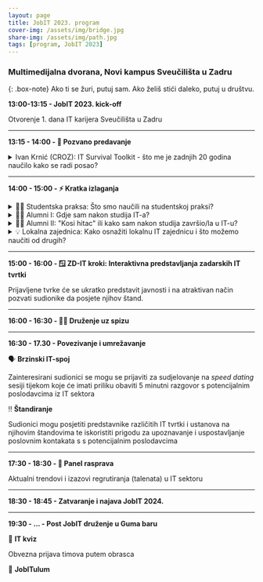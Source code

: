 ```yaml
---
layout: page
title: JobIT 2023. program
cover-img: /assets/img/bridge.jpg
share-img: /assets/img/path.jpg
tags: [program, JobIT 2023]
---
```


### Multimedijalna dvorana, Novi kampus Sveučilišta u Zadru

{: .box-note}
Ako ti se žuri, putuj sam. Ako želiš stići daleko, putuj u društvu.

**13:00-13:15 - JobIT 2023. kick-off**

Otvorenje 1. dana IT karijera Sveučilišta u Zadru

---

**13:15 - 14:00 - 💪 Pozvano predavanje**

<details>
  <summary>Ivan Krnić (CROZ): IT Survival Toolkit - što me je zadnjih 20 godina naučilo kako se radi posao?</summary>
<strong>Ivan</strong> je već 20 godina dio velikog IT cirkusa u kojem se trendovi mijenjaju, metodologije reinventaju, a tehnologije dolaze i odlaze. Kako navigirati u okruženju u kojem baš nikad nisi naučio sve, kako napredovati tehnički, kako se razvijati osobno... i kako pritom ostati normalan? Dođite i poslušajte jedno real-life iskustvo, a usput i procijenite je li uspio u ovom zadnjem.
</details>

---

**14:00 - 15:00 - ⚡ Kratka izlaganja**

<details>
    <summary>
🧑‍🎓 Studentska praksa: Što smo naučili na studentskoj praksi?
    </summary>
<strong>Dino Damjanović</strong> i <strong>Luka Filipović</strong>, studenti treće godine Stručnog preddiplomskog studija informacijskih tehnologija, prenijet će iskustva stečena tijekom strukturirane i mentorirane stručne prakse čiji je cilj bio razviti potpuno funkcionalan digitalni proizvod. Rješenje razvijeno u sklopu studentske prakse je lansirano i danas ima svoje sretne korisnike. 
</details>

<details>
    <summary>  
🧑‍🎓 Alumni I: Gdje sam nakon studija IT-a?
     </summary>
Gdje su danas neki od naših bivših studenata, koje im je trenutno zanimanje i zašto su se odlučili dalje razvijati karijeru u odabranom području IT-a?
</details>
   
<details>
    <summary>  
🧑‍🎓 Alumni II: "Kosi hitac" ili kako sam nakon studija završio/la u IT-u?
     </summary>
"Kosi" ulasci u brzorastuće područje IKT-a nisu više nikakva rijetkost ili kuriozitet. Brojni su primjeri naših bivših studenata koji su završili studijske programe izvan tehničkog područja, ali čije kompetencije su prepoznate od strane tvrtki u IT sektoru. 
</details>

<details>
    <summary>
💡 Lokalna zajednica: Kako osnažiti lokalnu IT zajednicu i što možemo naučiti od drugih?
     </summary>
Brojni primjeri svjedoče o važnosti snažne i dobro povezane tehnološke zajednice kao jednog od glavnih pokretača gospodarskog razvoja i tehnološkog rasta, npr. Silicijska dolina i Salt Lake City u SAD-u, Thames dolina u Velikoj Britaniji i dr. 
Koja je uloga IT hubova i na koji način mogu doprinijeti rastu i razvoju lokalne tech-scene? 
Svoja razmišljanja i pogled u budućnost prenijeti će nam <strong>Ive Botunac</strong> iz Zadar Developers Huba i <strong>Tomislav Jakopec</strong> koji sustavno prati fenomen zvan Osijek Software City.
</details>

---

**15:00 - 16:00 - 🪟 ZD-IT kroki: Interaktivna predstavljanja zadarskih IT tvrtki**

Prijavljene tvrke će se ukratko predstavit javnosti i na atraktivan način pozvati sudionike da posjete njihov štand.

---

**16:00 - 16:30 - 🥪🍷 Druženje uz spizu**

---

**16:30 - 17.30 - Povezivanje i umrežavanje**

🗣️ **Brzinski IT-spoj**

Zainteresirani sudionici se mogu se prijaviti za sudjelovanje na *speed dating* sesiji tijekom koje će imati priliku obaviti 5 minutni razgovor s potencijalnim poslodavcima iz IT sektora

‼️ **Štandiranje**

Sudionici mogu posjetiti predstavnike različitih IT tvrtki i ustanova na njihovim štandovima te iskoristiti prigodu za upoznavanje i uspostavljanje poslovnim kontakata s s potencijalnim poslodavcima

---

**17:30 - 18:30 - 👥 Panel rasprava**

Aktualni trendovi i izazovi regrutiranja (talenata) u IT sektoru

---

**18:30 - 18:45 - Zatvaranje i najava JobIT 2024.**

---

**19:30 - ... - Post JobIT druženje u Guma baru**

🤔 **IT kviz**

Obvezna prijava timova putem obrasca

🥳 **JobITulum**
